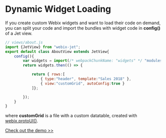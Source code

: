 # Dynamic Widget Loading

If you create custom Webix widgets and want to load their code on demand, you can split your code and import the bundles with widget code in **config()** of a Jet view.

```javascript
// views/about.js
import {JetView} from "webix-jet";
export default class AboutView extends JetView{
	config(){
		var widgets = import(/* webpackChunkName: "widgets" */ "modules/customGrid");
		return widgets.then(() => {

			return { rows:[
				{ type:"header", template:"Sales 2018" },
				{ view:"customGrid", autoConfig:true }
			]};

		});
	}
}
```

where **customGrid** is a file with a custom datatable, created with [webix.protoUI()](https://docs.webix.com/desktop__custom_component.html).

[Check out the demo >>](https://github.com/webix-hub/jet-demos/blob/master/sources/bundles.js)
